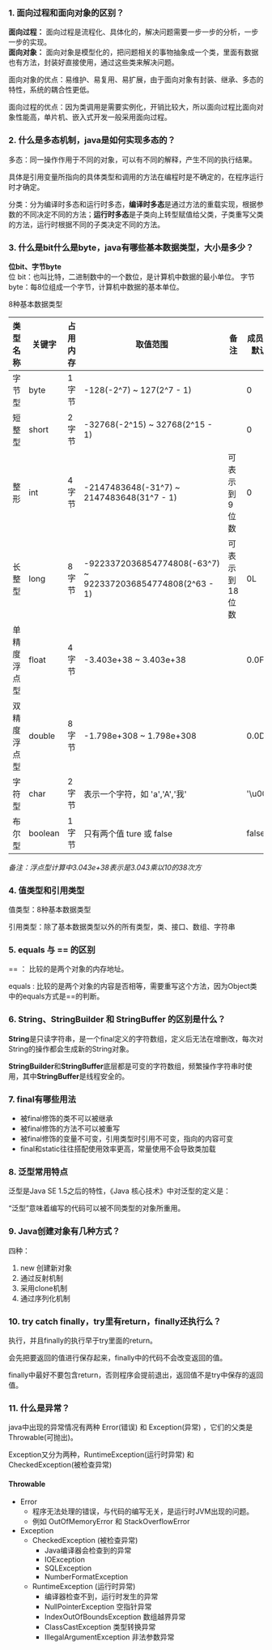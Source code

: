 ### 1. 面向过程和面向对象的区别？

**面向过程：** 面向过程是流程化、具体化的，解决问题需要一步一步的分析，一步一步的实现。  
**面向对象：** 面向对象是模型化的，把问题相关的事物抽象成一个类，里面有数据也有方法，封装好直接使用，通过这些类来解决问题。

面向对象的优点：易维护、易复用、易扩展，由于面向对象有封装、继承、多态的特性，系统的耦合性更低。

面向过程的优点：因为类调用是需要实例化，开销比较大，所以面向过程比面向对象性能高，单片机、嵌入式开发一般采用面向过程。

### 2. 什么是多态机制，java是如何实现多态的？

多态：同一操作作用于不同的对象，可以有不同的解释，产生不同的执行结果。

具体是引用变量所指向的具体类型和调用的方法在编程时是不确定的，在程序运行时才确定。

分类：分为编译时多态和运行时多态，**编译时多态**是通过方法的重载实现，根据参数的不同决定不同的方法；**运行时多态**是子类向上转型赋值给父类，子类重写父类的方法，运行时根据不同的子类决定不同的方法。

### 3. 什么是bit什么是byte，java有哪些基本数据类型，大小是多少？

**位bit、字节byte**  
位 bit：也叫比特，二进制数中的一个数位，是计算机中数据的最小单位。
字节 byte：每8位组成一个字节，计算机中数据的基本单位。

8种基本数据类型

| 类型名称   | 关键字     | 占用内存 | 取值范围                                                            | 备注       | 成员变量默认值  |
|--------|---------|------|-----------------------------------------------------------------|----------|----------|
| 字节型    | byte    | 1字节  | -128(-2^7) ~ 127(2^7 - 1)                                       |          | 0        |
| 短整型    | short   | 2字节  | -32768(-2^15) ~ 32768(2^15 - 1)                                 |          | 0        |
| 整形     | int     | 4字节  | -2147483648(-31^7) ~<br> 2147483648(31^7 - 1)                   | 可表示到9位数  | 0        |
| 长整型    | long    | 8字节  | -9223372036854774808(-63^7) ~<br> 9223372036854774808(2^63 - 1) | 可表示到18位数 | 0L       |
| 单精度浮点型 | float   | 4字节  | -3.403e+38 ~ 3.403e+38                                          |          | 0.0F     |
| 双精度浮点型 | double  | 8字节  | -1.798e+308 ~ 1.798e+308                                        |          | 0.0D     |
| 字符型    | char    | 2字节  | 表示一个字符，如 'a','A','我'                                            |          | '\u0000' |
| 布尔型    | boolean | 1字节  | 只有两个值  ture 或 false                                             |          | false    |

*备注：浮点型计算中3.043e+38表示是3.043乘以10的38次方*

### 4. 值类型和引用类型

值类型：8种基本数据类型

引用类型：除了基本数据类型以外的所有类型，类、接口、数组、字符串

### 5. equals 与 == 的区别

== ： 比较的是两个对象的内存地址。

equals : 比较的是两个对象的内容是否相等，需要重写这个方法，因为Object类中的equals方式是==的判断。

### 6. String、StringBuilder 和 StringBuffer 的区别是什么？

**String**是只读字符串，是一个final定义的字符数组，定义后无法在增删改，每次对String的操作都会生成新的String对象。

**StringBuilder**和**StringBuffer**底层都是可变的字符数组，频繁操作字符串时使用，其中**StringBuffer**是线程安全的。

### 7. final有哪些用法

- 被final修饰的类不可以被继承
- 被final修饰的方法不可以被重写
- 被final修饰的变量不可变，引用类型时引用不可变，指向的内容可变
- final和static往往搭配使用效率更高，常量使用不会导致类加载

### 8. 泛型常用特点

泛型是Java SE 1.5之后的特性，《Java 核心技术》中对泛型的定义是：

“泛型”意味着编写的代码可以被不同类型的对象所重用。

### 9. Java创建对象有几种方式？

四种：

1. new 创建新对象
2. 通过反射机制
3. 采用clone机制
4. 通过序列化机制

### 10. try catch finally，try里有return，finally还执行么？

执行，并且finally的执行早于try里面的return。

会先把要返回的值进行保存起来，finally中的代码不会改变返回的值。

finally中最好不要包含return，否则程序会提前退出，返回值不是try中保存的返回值。

### 11. 什么是异常？

java中出现的异常情况有两种 Error(错误) 和 Exception(异常) ，它们的父类是Throwable(可抛出)。

Exception又分为两种，RuntimeException(运行时异常) 和 CheckedException(被检查异常)

#### Throwable

- Error
    - 程序无法处理的错误，与代码的编写无关，是运行时JVM出现的问题。
    - 例如 OutOfMemoryError 和 StackOverflowError
- Exception
    - CheckedException (被检查异常)
        - Java编译器会检查到的异常
        - IOException
        - SQLException
        - NumberFormatException
    - RuntimeException (运行时异常)
        - 编译器检查不到，运行时发生的异常
        - NullPointerException 空指针异常
        - IndexOutOfBoundsException 数组越界异常
        - ClassCastException 类型转换异常
        - IllegalArgumentException 非法参数异常
    

